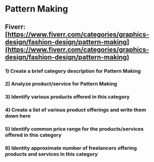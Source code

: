# Pattern Making
## Fiverr: [https://www.fiverr.com/categories/graphics-design/fashion-design/pattern-making](https://www.fiverr.com/categories/graphics-design/fashion-design/pattern-making)
### 1) Create a brief category description for Pattern Making
### 2) Analyze product/service for Pattern Making
### 3) Identify various products offered in this category
### 4) Create a list of various product offerings and write them down here
### 5) Identify common price range for the products/services offered in this category
### 6) Identity approximate number of freelancers offering products and services in this category
